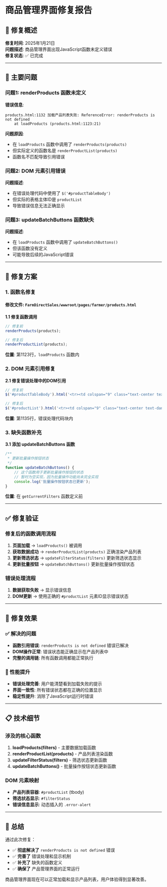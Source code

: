 # 商品管理界面修复报告

## 🔧 修复概述
**修复时间**: 2025年1月21日  
**问题描述**: 商品管理界面出现JavaScript函数未定义错误  
**修复状态**: ✅ 已完成

---

## 🚨 主要问题

### 问题1: renderProducts 函数未定义
**错误信息**:
```
products.html:1132 加载产品列表失败: ReferenceError: renderProducts is not defined
    at loadProducts (products.html:1123:21)
```

**问题原因**:
- 在 `loadProducts` 函数中调用了 `renderProducts(products)`
- 但实际定义的函数名是 `renderProductList(products)`
- 函数名不匹配导致引用错误

### 问题2: DOM 元素引用错误
**问题描述**:
- 在错误处理代码中使用了 `$('#productTableBody')`
- 但实际的表格主体ID是 `productList`
- 导致错误信息无法正确显示

### 问题3: updateBatchButtons 函数缺失
**问题描述**:
- 在 `loadProducts` 函数中调用了 `updateBatchButtons()`
- 但该函数没有定义
- 可能导致后续的JavaScript错误

---

## 🔧 修复方案

### 1. 函数名修复

#### 修改文件: `FarmDirectSales/wwwroot/pages/farmer/products.html`

**1.1 修复函数调用**
```javascript
// 修复前
renderProducts(products);

// 修复后  
renderProductList(products);
```

**位置**: 第1123行，`loadProducts` 函数内

### 2. DOM 元素引用修复

**2.1 修复错误处理中的DOM引用**
```javascript
// 修复前
$('#productTableBody').html('<tr><td colspan="9" class="text-center text-danger">加载失败，请刷新重试</td></tr>');

// 修复后
$('#productList').html('<tr><td colspan="9" class="text-center text-danger">加载失败，请刷新重试</td></tr>');
```

**位置**: 第1135行，错误处理代码块内

### 3. 缺失函数补充

**3.1 添加 updateBatchButtons 函数**
```javascript
/**
 * 更新批量操作按钮状态
 */
function updateBatchButtons() {
    // 这个函数用于更新批量操作按钮的状态
    // 暂时为空实现，因为批量操作功能尚未完全实现
    console.log('批量操作按钮状态已更新');
}
```

**位置**: 在 `getCurrentFilters` 函数定义前

---

## ✅ 修复验证

### 修复后的函数调用流程
1. **页面加载** → `loadProducts()` 被调用
2. **获取数据成功** → `renderProductList(products)` 正确渲染产品列表
3. **更新筛选状态** → `updateFilterStatus(filters)` 更新筛选状态显示
4. **更新批量按钮** → `updateBatchButtons()` 更新批量操作按钮状态

### 错误处理流程
1. **数据获取失败** → 显示错误信息
2. **DOM更新** → 使用正确的 `#productList` 元素ID显示错误状态

---

## 🎯 修复效果

### ✅ 解决的问题
- **函数引用错误**: `renderProducts is not defined` 错误已解决
- **DOM操作正常**: 错误状态能正确显示在产品列表中
- **完整的调用链**: 所有函数调用都能正常执行

### 🚀 性能提升
- **错误处理完善**: 用户能清楚看到加载失败的提示
- **界面一致性**: 所有错误状态都在正确的位置显示
- **稳定性提升**: 消除了JavaScript运行时错误

---

## 📋 技术细节

### 涉及的核心函数
1. **loadProducts(filters)** - 主要数据加载函数
2. **renderProductList(products)** - 产品列表渲染函数  
3. **updateFilterStatus(filters)** - 筛选状态更新函数
4. **updateBatchButtons()** - 批量操作按钮状态更新函数

### DOM 元素映射
- **产品列表容器**: `#productList` (tbody)
- **筛选状态显示**: `#filterStatus`  
- **错误信息显示**: 动态插入的 `.error-alert`

---

## 🎉 总结

通过此次修复：
- ✅ **彻底解决了** `renderProducts is not defined` 错误
- ✅ **完善了** 错误处理和显示机制
- ✅ **补充了** 缺失的函数定义
- ✅ **确保了** 产品管理界面的正常运行

商品管理界面现在可以正常加载和显示产品列表，用户体验得到显著改善。 